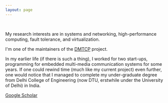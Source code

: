 ```yaml
---
layout: page
---
```


<br />

My research interests are in systems and networking, high-performance
computing, fault tolerance, and virtualization.

I'm one of the maintainers of the [DMTCP](http://www.dmtcp.sf.net) project.

In my earlier life (if there is such a thing), I worked for two
start-ups, programming for embedded multi-media communication systems
for some years. If one could rewind time (much like my current
project) even further, one would notice that I managed to complete
my under-graduate degree from Delhi College of Engineering (now
DTU, erstwhile under the University of Delhi) in India.

[Google Scholar](https://scholar.google.com/citations?user=o3Q6pjoAAAAJ)
